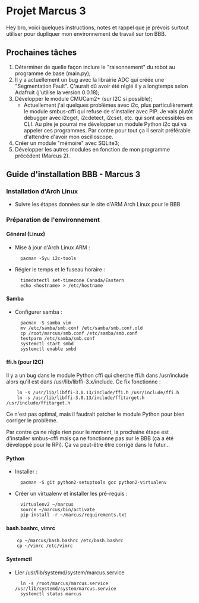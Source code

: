 # Projet Marcus 3

Hey bro, voici quelques instructions, notes et rappel que je prévois surtout utiliser pour dupliquer mon environnement de travail sur ton BBB.

## Prochaines tâches

1. Déterminer de quelle façon inclure le "raisonnement" du robot au programme de base (main.py);
2. Il y a actuellement un bug avec la librairie ADC qui créée une "Segmentation Fault". Ç'aurait dû avoir été réglé il y a longtemps selon Adafruit (j'utilise la version 0.0.18);
3. Développer le module CMUCam2+ (sur I2C si possible);
    - Actuellement j'ai quelques problèmes avec i2c, plus particulièrement le module smbus-cffi qui refuse de s'installer avec PIP. Je vais plutôt débugger avec i2cget, i2cdetect, i2cset, etc. qui sont accessibles en CLI. Au pire je pourrai me développer un module Python i2c qui va appeler ces programmes. Par contre pour tout ça il serait préférable d'attendre d'avoir mon oscilloscope.
4. Créer un module "mémoire" avec SQLite3;
5. Développer les autres modules en fonction de mon programme précédent (Marcus 2).

## Guide d'installation BBB - Marcus 3

### Installation d'Arch Linux

- Suivre les étapes données sur le site d'ARM Arch Linux pour le BBB

### Préparation de l'environnement

#### Général (Linux)

- Mise à jour d'Arch Linux ARM :

        pacman -Syu i2c-tools

- Régler le temps et le fuseau horaire :

        timedatectl set-timezone Canada/Eastern
        echo <hostname> > /etc/hostname

#### Samba

- Configurer samba :

        pacman -S samba vim
        mv /etc/samba/smb.conf /etc/samba/smb.conf.old
        cp /root/marcus/smb.conf /etc/samba/smb.conf
        testparm /etc/samba/smb.conf
        systemctl start smbd
        systemctl enable smbd

#### ffi.h (pour I2C)

Il y a un bug dans le module Python cffi qui cherche ffi.h dans /usr/include alors qu'il est dans /usr/lib/libffi-3.x/include. Ce fix fonctionne :

        ln -s /usr/lib/libffi-3.0.13/include/ffi.h /usr/include/ffi.h
        ln -s /usr/lib/libffi-3.0.13/include/ffitarget.h /usr/include/ffitarget.h

Ce n'est pas optimal, mais il faudrait patcher le module Python pour bien corriger le problème.

Par contre ça ne règle rien pour le moment, la prochaine étape est d'installer smbus-cffi mais ça ne fonctionne pas sur le BBB (ça a été développé pour le RPi). Ça va peut-être être corrigé dans le futur...

#### Python

- Installer :

        pacman -S git python2-setuptools gcc python2-virtualenv

- Créer un virtualenv et installer les pré-requis :

        virtualenv2 ~/marcus
        source ~/marcus/bin/activate
        pip install -r ~/marcus/requirements.txt

#### bash.bashrc, vimrc

        cp ~/marcus/bash.bashrc /etc/bash.bashrc
        cp ~/vimrc /etc/vimrc

#### Systemctl

- Lier /usr/lib/systemd/system/marcus.service

        ln -s /root/marcus/marcus.service /usr/lib/systemd/system/marcus.service
        systemctl status marcus
